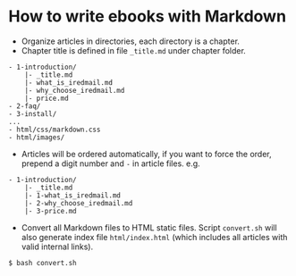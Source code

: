 # How to write ebooks with Markdown

* Organize articles in directories, each directory is a chapter.
* Chapter title is defined in file `_title.md` under chapter folder.

```
- 1-introduction/
    |- _title.md
    |- what_is_iredmail.md
    |- why_choose_iredmail.md
    |- price.md
- 2-faq/
- 3-install/
...
- html/css/markdown.css
- html/images/
```

* Articles will be ordered automatically, if you want to force the order,
  prepend a digit number and `-` in article files. e.g.

```
- 1-introduction/
    |- _title.md
    |- 1-what_is_iredmail.md
    |- 2-why_choose_iredmail.md
    |- 3-price.md
```

* Convert all Markdown files to HTML static files. Script `convert.sh` will
also generate index file `html/index.html` (which includes all articles with
valid internal links).

```bash
$ bash convert.sh
```
